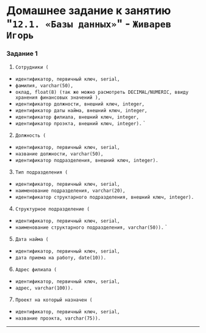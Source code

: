 # Домашнее задание к занятию "`12.1. «Базы данных»`" - `Живарев Игорь`



### Задание 1



1. `Сотрудники (`

* `идентификатор, первичный ключ, serial,`
* `фамилия, varchar(50),`
* `оклад, float(8) (так же можно расмотреть DECIMAL/NUMERIC, ввиду хранения финансовых значений ),`
* `идентификатор должности, внешний ключ, integer,`
* `идентификатор даты найма, внешний ключ, integer,`
* `идентификатор филиала, внешний ключ, integer,`
* `идентификатор проэкта, внешний ключ, integer).`
`
2. `Должность (`

* `идентификатор, первичный ключ, serial,`
* `название должности, varchar(50),`
* `идентификатор подразделения, внешний ключ, integer).`

3. `Тип подразделения (`

* `идентификатор, первичный ключ, serial,`
* `наименование подразделения, varchar(20),`
* `идентификатор структарного подразделения, внешний ключ, integer).`

4. `Структурное подразделение (`

* `идентификатор, первичный ключ, serial,`
* `наименование структарного подразделения, varchar(50)).`
`
5. `Дата найма (`

* `идентификатор, первичный ключ, serial,`
* `дата приема на работу, date(10)).`

6. `Адрес филиала (`

* `идентификатор, первичный ключ, serial,`
* `адрес, varchar(100)).`

7. `Проект на который назначен (`

* `идентификатор, первичный ключ, serial,`
* `название проэкта, varchar(75)).`

---
